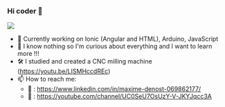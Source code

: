 ### Hi coder 👋

![](https://github-readme-stats.vercel.app/api?username=PepeMax&count_private=true&show_icons=true&theme=radical)

* 🔭 Currently working on Ionic (Angular and HTML), Arduino, JavaScript
* 📖 I know nothing so I'm curious about everything and I want to learn more !!!
* 🛠️ I studied and created a CNC milling machine (https://youtu.be/LISMHccdREc)
* 📫 How to reach me: 
  * :office: : https://www.linkedin.com/in/maxime-denost-069862177/
  * :movie_camera: : https://youtube.com/channel/UC0SeU7OsUzY-V-JKYJqcc3A
